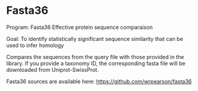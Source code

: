 # Fasta36

Program: Fasta36 Effective protein sequence comparaison

Goal: To identify statistically significant sequence similarity that can be used to infer homology

Compares the sequences from the query file with those provided in the library. If you provide a taxonomy ID, the corresponding fasta file will be downloaded from Uniprot-SwissProt.

Fasta36 sources are available here: https://github.com/wrpearson/fasta36

